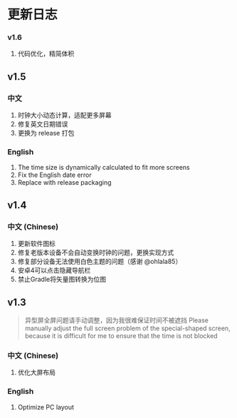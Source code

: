 # 更新日志

### v1.6

1. 代码优化，精简体积

## v1.5

### 中文

1. 时钟大小动态计算，适配更多屏幕
2. 修复英文日期错误
3. 更换为 release 打包

### English

1. The time size is dynamically calculated to fit more screens
2. Fix the English date error
3. Replace with release packaging

## v1.4

### 中文 (Chinese)

1. 更新软件图标
2. 修复老版本设备不会自动变换时钟的问题，更换实现方式
3. 修复部分设备无法使用白色主题的问题（感谢 @ohlala85）
4. 安卓4可以点击隐藏导航栏
5. 禁止Gradle将矢量图转换为位图

## v1.3

> 异型屏全屏问题请手动调整，因为我很难保证时间不被遮挡
> Please manually adjust the full screen problem of the special-shaped screen, because it is difficult for me to ensure that the time is not blocked

### 中文 (Chinese)

1. 优化大屏布局

### English

1. Optimize PC layout